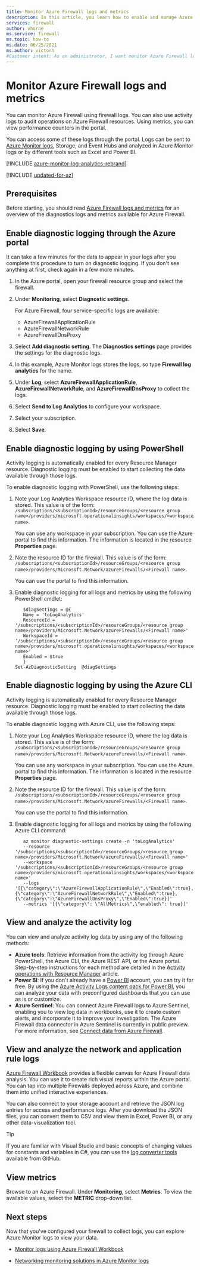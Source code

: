 ```yaml
---
title: Monitor Azure Firewall logs and metrics
description: In this article, you learn how to enable and manage Azure Firewall logs and metrics.
services: firewall
author: vhorne
ms.service: firewall
ms.topic: how-to
ms.date: 06/25/2021
ms.author: victorh
#Customer intent: As an administrator, I want monitor Azure Firewall logs and metrics so that I can track firewall activity.
---
```

# Monitor Azure Firewall logs and metrics

You can monitor Azure Firewall using firewall logs. You can also use activity logs to audit operations on Azure Firewall resources. Using metrics, you can view performance counters in the portal.

You can access some of these logs through the portal. Logs can be sent to [Azure Monitor logs](../azure-monitor/insights/azure-networking-analytics.md), Storage, and Event Hubs and analyzed in Azure Monitor logs or by different tools such as Excel and Power BI.

[!INCLUDE [azure-monitor-log-analytics-rebrand](../../includes/azure-monitor-log-analytics-rebrand.md)]

[!INCLUDE [updated-for-az](../../includes/updated-for-az.md)]

## Prerequisites

Before starting, you should read [Azure Firewall logs and metrics](logs-and-metrics.md) for an overview of the diagnostics logs and metrics available for Azure Firewall.

## Enable diagnostic logging through the Azure portal

It can take a few minutes for the data to appear in your logs after you complete this procedure to turn on diagnostic logging. If you don't see anything at first, check again in  a few more minutes.

1. In the Azure portal, open your firewall resource group and select the firewall.
2. Under **Monitoring**, select **Diagnostic settings**.

   For Azure Firewall, four service-specific logs are available:

   * AzureFirewallApplicationRule
   * AzureFirewallNetworkRule
   * AzureFirewallDnsProxy


3. Select **Add diagnostic setting**. The **Diagnostics settings** page provides the settings for the diagnostic logs.
5. In this example, Azure Monitor logs stores the logs, so type **Firewall log analytics** for the name.
6. Under **Log**, select **AzureFirewallApplicationRule**, **AzureFirewallNetworkRule**, and **AzureFirewallDnsProxy** to collect  the logs.
7. Select **Send to Log Analytics** to configure your workspace.
8. Select your subscription.
9. Select **Save**.

## Enable diagnostic logging by using PowerShell

Activity logging is automatically enabled for every Resource Manager resource. Diagnostic logging must be enabled to start collecting the data available through those logs.

To enable diagnostic logging with PowerShell, use the following steps:

1. Note your Log Analytics Workspace resource ID, where the log data is stored. This value is of the form: `/subscriptions/<subscriptionId>/resourceGroups/<resource group name>/providers/microsoft.operationalinsights/workspaces/<workspace name>`.

   You can use any workspace in your subscription. You can use the Azure portal to find this information. The information is located in the resource **Properties** page.

2. Note the resource ID for the firewall. This value is of the form: `/subscriptions/<subscriptionId>/resourceGroups/<resource group name>/providers/Microsoft.Network/azureFirewalls/<Firewall name>`.

   You can use the portal to find this information.

3. Enable diagnostic logging for all logs and metrics by using the following PowerShell cmdlet:

   ```azurepowershell
      $diagSettings = @{
      Name = 'toLogAnalytics'
      ResourceId = '/subscriptions/<subscriptionId>/resourceGroups/<resource group name>/providers/Microsoft.Network/azureFirewalls/<Firewall name>'
      WorkspaceId = '/subscriptions/<subscriptionId>/resourceGroups/<resource group name>/providers/microsoft.operationalinsights/workspaces/<workspace name>'
      Enabled = $true
      }
   Set-AzDiagnosticSetting  @diagSettings 
   ```

## Enable diagnostic logging by using the Azure CLI

Activity logging is automatically enabled for every Resource Manager resource. Diagnostic logging must be enabled to start collecting the data available through those logs.

To enable diagnostic logging with Azure CLI, use the following steps:

1. Note your Log Analytics Workspace resource ID, where the log data is stored. This value is of the form: `/subscriptions/<subscriptionId>/resourceGroups/<resource group name>/providers/Microsoft.Network/azureFirewalls/<Firewall name>`.

   You can use any workspace in your subscription. You can use the Azure portal to find this information. The information is located in the resource **Properties** page.

2. Note the resource ID for the firewall. This value is of the form: `/subscriptions/<subscriptionId>/resourceGroups/<resource group name>/providers/Microsoft.Network/azureFirewalls/<Firewall name>`.

   You can use the portal to find this information.

3. Enable diagnostic logging for all logs and metrics by using the following Azure CLI command:

   ```azurecli
      az monitor diagnostic-settings create -n 'toLogAnalytics'
      --resource '/subscriptions/<subscriptionId>/resourceGroups/<resource group name>/providers/Microsoft.Network/azureFirewalls/<Firewall name>'
      --workspace '/subscriptions/<subscriptionId>/resourceGroups/<resource group name>/providers/microsoft.operationalinsights/workspaces/<workspace name>'
      --logs '[{\"category\":\"AzureFirewallApplicationRule\",\"Enabled\":true}, {\"category\":\"AzureFirewallNetworkRule\",\"Enabled\":true}, {\"category\":\"AzureFirewallDnsProxy\",\"Enabled\":true}]' 
      --metrics '[{\"category\": \"AllMetrics\",\"enabled\": true}]'
   ```

## View and analyze the activity log

You can view and analyze activity log data by using any of the following methods:

* **Azure tools**: Retrieve information from the activity log through Azure PowerShell, the Azure CLI, the Azure REST API, or the Azure portal. Step-by-step instructions for each method are detailed in the [Activity operations with Resource Manager](../azure-resource-manager/management/view-activity-logs.md) article.
* **Power BI**: If you don't already have a [Power BI](https://powerbi.microsoft.com/pricing) account, you can try it for free. By using the [Azure Activity Logs content pack for Power BI](https://powerbi.microsoft.com/en-us/documentation/powerbi-content-pack-azure-audit-logs/), you can analyze your data with preconfigured dashboards that you can use as is or customize.
* **Azure Sentinel**: You can connect Azure Firewall logs to Azure Sentinel, enabling you to view log data in workbooks, use it to create custom alerts, and incorporate it to improve your investigation. The Azure Firewall data connector in Azure Sentinel is currently in public preview. For more information, see [Connect data from Azure Firewall](../sentinel/connect-azure-firewall.md).

## View and analyze the network and application rule logs

[Azure Firewall Workbook](firewall-workbook.md) provides a flexible canvas for Azure Firewall data analysis. You can use it to create rich visual reports within the Azure portal. You can tap into multiple Firewalls deployed across Azure, and combine them into unified interactive experiences.

You can also connect to your storage account and retrieve the JSON log entries for access and performance logs. After you download the JSON files, you can convert them to CSV and view them in Excel, Power BI, or any other data-visualization tool.

> [!TIP]
> If you are familiar with Visual Studio and basic concepts of changing values for constants and variables in C#, you can use the [log converter tools](https://github.com/Azure-Samples/networking-dotnet-log-converter) available from GitHub.

## View metrics
Browse to an Azure Firewall. Under **Monitoring**, select **Metrics**. To view the available values, select the **METRIC** drop-down list.

## Next steps

Now that you've configured your firewall to collect logs, you can explore Azure Monitor logs to view your data.

- [Monitor logs using Azure Firewall Workbook](firewall-workbook.md)

- [Networking monitoring solutions in Azure Monitor logs](../azure-monitor/insights/azure-networking-analytics.md)
